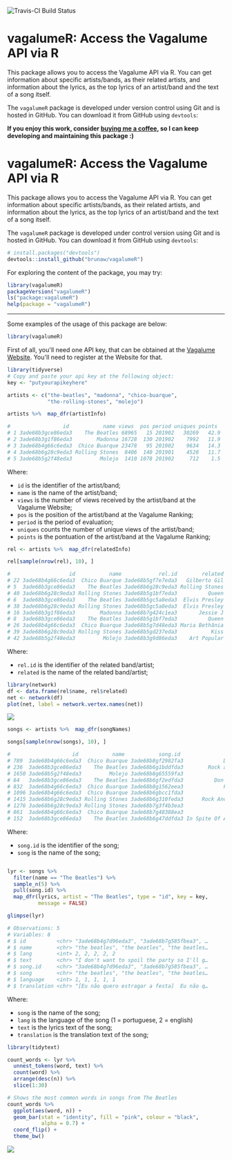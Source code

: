 
![Travis-CI Build Status](https://travis-ci.org/r-music/vagalumeR.svg?branch=master)

vagalumeR: Access the Vagalume API via R
========================================

This package allows you to access the Vagalume API via R. You can get information about specific artists/bands, as their related artists, and information about the lyrics, as the top lyrics of an artist/band and the text of a song itself.

The `vagalumeR` package is developed under version control using Git and is hosted in GitHub. You can download it from GitHub using `devtools`:


**If you enjoy this work, consider [buying me a coffee](https://www.paypal.com/cgi-bin/webscr?cmd=_s-xclick&hosted_button_id=89DH4WYL2M7XW&source=url), so I can keep developing and maintaining this package :)**


# vagalumeR: Access the Vagalume API via R #

This package allows you to access the Vagalume API via R. You can get
information about specific artists/bands, as their related artists,
and information about the lyrics, as the top lyrics of an artist/band
and the text of a song itself. 

The `vagalumeR` package is developed under control version using Git 
and is hosted in GitHub. You can download it from GitHub using `devtools`:
``` r
# install.packages("devtools")
devtools::install_github("brunaw/vagalumeR")
```

For exploring the content of the package, you may try:
``` r
library(vagalumeR)
packageVersion("vagalumeR")
ls("package:vagalumeR")
help(package = "vagalumeR")
```

------------------------------------------------------------------------

Some examples of the usage of this package are below:
``` r
library(vagalumeR)
```

First of all, you'll need one API key, that can be obtained at the 
[Vagalume Website](https://auth.vagalume.com.br/settings/api/). You'll
need to register at the Website for that. 
``` r
library(tidyverse)
# Copy and paste your api key at the following object:
key <- "putyourapikeyhere"

artists <- c("the-beatles", "madonna", "chico-buarque",
             "the-rolling-stones", "molejo")

artists %>%  map_dfr(artistInfo)

#                 id           name views  pos period uniques points
# 1 3ade68b3gce86eda3    The Beatles 68965   15 201902   30269   42.9
# 2 3ade68b3g1f86eda3        Madonna 16728  130 201902    7992   11.9
# 3 3ade68b4g66c6eda3  Chico Buarque 23478   95 201902    9634   14.3
# 4 3ade68b6g28c9eda3 Rolling Stones  8406  140 201901    4528   11.7
# 5 3ade68b5g2f48eda3         Molejo  1410 1078 201902     712    1.5
```

Where:

  - `id` is the identifier of the artist/band;
  - `name` is the name of  the artist/band;
  - `views` is the number of views received by the artist/band at the
  Vagalume Website;
  - `pos` is the position of the artist/band at the Vagalume Ranking;
  - `period` is the period of evaluation;
  - `uniques` counts the number of unique views of the artist/band;
  - `points` is the pontuation of the artist/band at the Vagalume 
  Ranking;

``` r
rel <- artists %>%  map_dfr(relatedInfo)

rel[sample(nrow(rel), 10), ]

#                   id           name            rel.id        related
# 22 3ade68b4g66c6eda3  Chico Buarque 3ade68b5gf7e7eda3   Gilberto Gil
# 5  3ade68b3gce86eda3    The Beatles 3ade68b6g28c9eda3 Rolling Stones
# 40 3ade68b6g28c9eda3 Rolling Stones 3ade68b5g1bf7eda3          Queen
# 6  3ade68b3gce86eda3    The Beatles 3ade68b5gc5a8eda3  Elvis Presley
# 38 3ade68b6g28c9eda3 Rolling Stones 3ade68b5gc5a8eda3  Elvis Presley
# 16 3ade68b3g1f86eda3        Madonna 3ade68b7g424c1ea3       Jessie J
# 8  3ade68b3gce86eda3    The Beatles 3ade68b5g1bf7eda3          Queen
# 26 3ade68b4g66c6eda3  Chico Buarque 3ade68b5g7d48eda3 Maria Bethânia
# 39 3ade68b6g28c9eda3 Rolling Stones 3ade68b5gd237eda3           Kiss
# 42 3ade68b5g2f48eda3         Molejo 3ade68b3g9d86eda3    Art Popular
```

Where:

  - `rel.id` is the identifier of the related band/artist;
  - `related` is the name of the related band/artist;


``` r
library(network)
df <- data.frame(rel$name, rel$related)
net <- network(df)
plot(net, label = network.vertex.names(net))
```


![](README-net-1.png)

``` r
songs <- artists %>%  map_dfr(songNames)

songs[sample(nrow(songs), 10), ]

#                    id           name           song.id                       song
# 789  3ade68b4g66c6eda3  Chico Buarque 3ade68b8gf2982fa3             Deixa A Menina
# 236  3ade68b3gce86eda3    The Beatles 3ade68b6g1bddfda3        Rock and Roll Music
# 1650 3ade68b5g2f48eda3         Molejo 3ade68b8g65559fa3                  Tiro Onda
# 64   3ade68b3gce86eda3    The Beatles 3ade68b6gf2edfda3          Don't Ever Change
# 832  3ade68b4g66c6eda3  Chico Buarque 3ade68b8g1562eea3             Festa Imodesta
# 1096 3ade68b4g66c6eda3  Chico Buarque 3ade68b6gbcc1fda3                 Vai Passar
# 1415 3ade68b6g28c9eda3 Rolling Stones 3ade68b6g310feda3      Rock And A Hard Place
# 1276 3ade68b6g28c9eda3 Rolling Stones 3ade68b7g3f4b3ea3                Honest I Do
# 861  3ade68b4g66c6eda3  Chico Buarque 3ade68b7g48388ea3                 Imagina Só
# 152  3ade68b3gce86eda3    The Beatles 3ade68b6g47ddfda3 In Spite Of All The Danger
```

Where:

  - `song.id` is the identifier of the song;
  - `song` is the name of the song;

``` r

lyr <- songs %>% 
  filter(name == "The Beatles") %>% 
  sample_n(5) %>% 
  pull(song.id) %>% 
  map_dfr(lyrics, artist = "The Beatles", type = "id", key = key,
          message = FALSE)

glimpse(lyr)

# Observations: 5
# Variables: 8
# $ id          <chr> "3ade68b4g7d96eda3", "3ade68b7g585fbea3", …
# $ name        <chr> "the beatles", "the beatles", "the beatles…
# $ lang        <int> 2, 2, 2, 2, 2
# $ text        <chr> "I don't want to spoil the party so I'll g…
# $ song.id     <chr> "3ade68b4g7d96eda3", "3ade68b7g585fbea3", …
# $ song        <chr> "the beatles", "the beatles", "the beatles…
# $ language    <int> 1, 1, 1, 1, 1
# $ translation <chr> "[Eu não quero estragar a festa]  Eu não q…
```

Where:

  - `song` is the name of the song;
  - `lang` is the language of the song (1 = portuguese,
  2 = english)
  - `text` is the lyrics text of the song;
  - `translation` is the translation text of the song;

``` r
library(tidytext)

count_words <- lyr %>% 
  unnest_tokens(word, text) %>% 
  count(word) %>% 
  arrange(desc(n)) %>% 
  slice(1:30)

# Shows the most common words in songs from The Beatles
count_words %>% 
  ggplot(aes(word, n)) +
  geom_bar(stat = "identity", fill = "pink", colour = "black", 
           alpha = 0.7) +
  coord_flip() +
  theme_bw()
```

![](README-freq-1.png)

